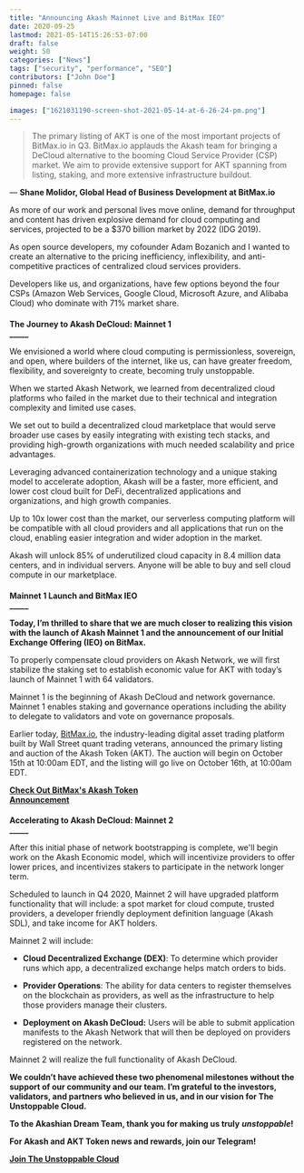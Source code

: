 ```yaml
---
title: "Announcing Akash Mainnet Live and BitMax IEO"
date: 2020-09-25
lastmod: 2021-05-14T15:26:53-07:00
draft: false
weight: 50
categories: ["News"]
tags: ["security", "performance", "SEO"]
contributors: ["John Doe"]
pinned: false
homepage: false

images: ["1621031190-screen-shot-2021-05-14-at-6-26-24-pm.png"]
---
```

> The primary listing of AKT is one of the most important projects of BitMax.io in Q3. BitMax.io applauds the Akash team for bringing a DeCloud alternative to the booming Cloud Service Provider (CSP) market. We aim to provide extensive support for AKT spanning from listing, staking, and more extensive infrastructure buildout.

— **Shane Molidor, Global Head of Business Development at BitMax.io**  
  

As more of our work and personal lives move online, demand for throughput and content has driven explosive demand for cloud computing and services, projected to be a $370 billion market by 2022 (IDG 2019).  

As open source developers, my cofounder Adam Bozanich and I wanted to create an alternative to the pricing inefficiency, inflexibility, and anti-competitive practices of centralized cloud services providers.   

Developers like us, and organizations, have few options beyond the four CSPs (Amazon Web Services, Google Cloud, Microsoft Azure, and Alibaba Cloud) who dominate with 71% market share.

####   
**The Journey to Akash DeCloud: Mainnet 1**  
**\_\_\_\_\_**

We envisioned a world where cloud computing is permissionless, sovereign, and open, where builders of the internet, like us, can have greater freedom, flexibility, and sovereignty to create, becoming truly unstoppable.  

When we started Akash Network, we learned from decentralized cloud platforms who failed in the market due to their technical and integration complexity and limited use cases.   

We set out to build a decentralized cloud marketplace that would serve broader use cases by easily integrating with existing tech stacks, and providing high-growth organizations with much needed scalability and price advantages.  

Leveraging advanced containerization technology and a unique staking model to accelerate adoption, Akash will be a faster, more efficient, and lower cost cloud built for DeFi, decentralized applications and organizations, and high growth companies.   

Up to 10x lower cost than the market, our serverless computing platform will be compatible with all cloud providers and all applications that run on the cloud, enabling easier integration and wider adoption in the market.  

Akash will unlock 85% of underutilized cloud capacity in 8.4 million data centers, and in individual servers. Anyone will be able to buy and sell cloud compute in our marketplace.

####   
**Mainnet 1 Launch and BitMax IEO**  
**\_\_\_\_\_**

**Today, I’m thrilled to share that we are much closer to realizing this vision with the launch of Akash Mainnet 1 and the announcement of our Initial Exchange Offering (IEO) on BitMax.**  

To properly compensate cloud providers on Akash Network, we will first stabilize the staking set to establish economic value for AKT with today’s launch of Mainnet 1 with 64 validators.   

Mainnet 1 is the beginning of Akash DeCloud and network governance. Mainnet 1 enables staking and governance operations including the ability to delegate to validators and vote on governance proposals.   

Earlier today, [BitMax.io](https://bitmax.io/), the industry-leading digital asset trading platform built by Wall Street quant trading veterans, announced the primary listing and auction of the Akash Token (AKT). The auction will begin on October 15th at 10:00am EDT, and the listing will go live on October 16th, at 10:00am EDT.  

  
[**Check Out BitMax's Akash Token**  
**Announcement**](https://bitmaxhelp.zendesk.com/hc/en-us/articles/360056045413-Join-Upcoming-Auctions-for-Exclusive-Primary-Listing-of-Akash-AKT-)

####   
**Accelerating to Akash DeCloud: Mainnet 2**  
**\_\_\_\_\_**  

After this initial phase of network bootstrapping is complete, we'll begin work on the Akash Economic model, which will incentivize providers to offer lower prices, and incentivizes stakers to participate in the network longer term.   

Scheduled to launch in Q4 2020, Mainnet 2 will have upgraded platform functionality that will include: a spot market for cloud compute, trusted providers, a developer friendly deployment definition language (Akash SDL), and take income for AKT holders.  

Mainnet 2 will include:

*   **Cloud Decentralized Exchange (DEX)**: To determine which provider runs which app, a decentralized exchange helps match orders to bids.
    
*   **Provider Operations**: The ability for data centers to register themselves on the blockchain as providers, as well as the infrastructure to help those providers manage their clusters.
    
*   **Deployment on Akash DeCloud:** Users will be able to submit application manifests to the Akash Network that will then be deployed on providers registered on the network.
    

Mainnet 2 will realize the full functionality of Akash DeCloud.

**We couldn’t have achieved these two phenomenal milestones without the support of our community and our team. I’m grateful to the investors, validators, and partners who believed in us, and in our vision for The Unstoppable Cloud.**   

**To the Akashian Dream Team, thank you for making us truly** _**unstoppable**_**!**  

  
**For Akash and AKT Token news and rewards, join our Telegram!**  
  
[**Join The Unstoppable Cloud**](https://t.me/AkashNW)